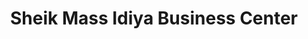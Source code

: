---
title: "Sheik Mass Idiya Business Center"
url: /accra/sheik-mass-idiya-business-center/
shop: kiosk
---